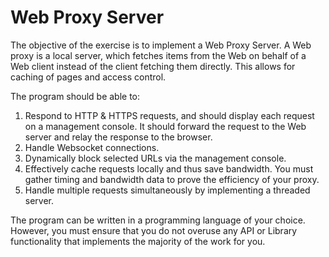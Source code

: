 # Web Proxy Server
The objective of the exercise is to implement a Web Proxy Server. A Web proxy is a local server, which fetches items from the Web on behalf of a Web client instead of the client fetching them directly. This allows for caching of pages and access control.

The program should be able to:
1. Respond to HTTP & HTTPS requests, and should display each request on a management console. It should forward the request to the Web server and relay the response to the browser.
2. Handle Websocket connections.
3. Dynamically block selected URLs via the management console.
4. Effectively cache requests locally and thus save bandwidth. You must gather timing and bandwidth data to prove the efficiency of your proxy.
5. Handle multiple requests simultaneously by implementing a threaded server.

The program can be written in a programming language of your choice. However, you must ensure that you do not overuse any API or Library functionality that implements the majority of the work for you.